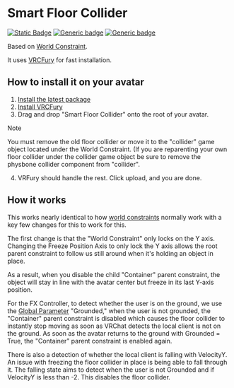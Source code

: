 # Smart Floor Collider
[![Static Badge](https://img.shields.io/badge/Unity-2022.3.6f1-informational?style=flat&label=Unity)](https://unity.com/releases/editor/whats-new/2022.3.6)
[![Generic badge](https://img.shields.io/badge/SDK-AvatarSDK3-informational.svg)](https://vrchat.com/home/download)
[![Generic badge](https://img.shields.io/github/downloads/Zexxx/Smart-Floor-Collider/total?label=Downloads)](https://github.com/Zexxx/Smart-Floor-Collider/releases/latest)

Based on [World Constraint](https://github.com/VRLabs/World-Constraint).

It uses [VRCFury](https://vrcfury.com/) for fast installation.

## How to install it on your avatar
1. [Install the latest package](https://github.com/Zexxx/Smart-Floor-Collider/releases/latest)
2. [Install VRCFury](https://vrcfury.com/download/)
3. Drag and drop "Smart Floor Collider" onto the root of your avatar.
> [!NOTE]
> You must remove the old floor collider or move it to the "collider" game object located under the World Constraint. (If you are reparenting your own floor collider under the collider game object be sure to remove the physbone collider component from  "collider". 
4. VRFury should handle the rest. Click upload, and you are done.

## How it works
This works nearly identical to how [world constraints](https://github.com/VRLabs/World-Constraint/blob/main/README.md#how-it-works) normally work with a key few changes for this to work for this.

The first change is that the "World Constraint" only locks on the Y axis. Changing the Freeze Position Axis to only lock the Y axis allows the root parent constraint to follow us still around when it's holding an object in place. 

As a result, when you disable the child "Container" parent constraint, the object will stay in line with the avatar center but freeze in its last Y-axis position. 

For the FX Controller, to detect whether the user is on the ground, we use the [Global Parameter](https://creators.vrchat.com/avatars/animator-parameters/) "Grounded," when the user is not grounded, the "Container" parent constraint is disabled which causes the floor collider to instantly stop moving as soon as VRChat detects the local client is not on the ground. As soon as the avatar returns to the ground with Grounded = True, the "Container" parent constraint is enabled again. 

There is also a detection of whether the local client is falling with VelocityY. An issue with freezing the floor collider in place is being able to fall through it. The falling state aims to detect when the user is not Grounded and if VelocityY is less than -2. This disables the floor collider.
